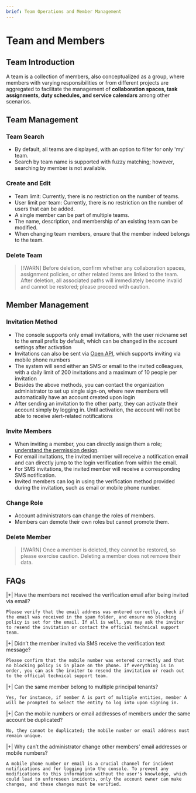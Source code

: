 ```yaml
---
brief: Team Operations and Member Management
---
```


# Team and Members

## Team Introduction
A team is a collection of members, also conceptualized as a group, where members with varying responsibilities or from different projects are aggregated to facilitate the management of **collaboration spaces, task assignments, duty schedules, and service calendars** among other scenarios.

## Team Management

### Team Search

- By default, all teams are displayed, with an option to filter for only 'my' team.
- Search by team name is supported with fuzzy matching; however, searching by member is not available.

### Create and Edit

- Team limit: Currently, there is no restriction on the number of teams.
- User limit per team: Currently, there is no restriction on the number of users that can be added.
- A single member can be part of multiple teams.
- The name, description, and membership of an existing team can be modified.
- When changing team members, ensure that the member indeed belongs to the team.

### Delete Team

> [!WARN]
> Before deletion, confirm whether any collaboration spaces, assignment policies, or other related items are linked to the team.
> After deletion, all associated paths will immediately become invalid and cannot be restored; please proceed with caution.

## Member Management

### Invitation Method

- The console supports only email invitations, with the user nickname set to the email prefix by default, which can be changed in the account settings after activation
- Invitations can also be sent via [Open API](https://developer.flashcat.cloud/api-110655699), which supports inviting via mobile phone numbers
- The system will send either an SMS or email to the invited colleagues, with a daily limit of 200 invitations and a maximum of 10 people per invitation
- Besides the above methods, you can contact the organization administrator to set up single sign-on, where new members will automatically have an account created upon login
- After sending an invitation to the other party, they can activate their account simply by logging in. Until activation, the account will not be able to receive alert-related notifications

### Invite Members

- When inviting a member, you can directly assign them a role; [understand the permission design](/feature/permission_overview).
- For email invitations, the invited member will receive a notification email and can directly jump to the login verification from within the email.
- For SMS invitations, the invited member will receive a corresponding SMS notification.
- Invited members can log in using the verification method provided during the invitation, such as email or mobile phone number.

### Change Role

- Account administrators can change the roles of members.
- Members can demote their own roles but cannot promote them.

### Delete Member
> [!WARN]
> Once a member is deleted, they cannot be restored, so please exercise caution.
> Deleting a member does not remove their data.

## FAQs

|+| Have the members not received the verification email after being invited via email?

    Please verify that the email address was entered correctly, check if the email was received in the spam folder, and ensure no blocking policy is set for the email. If all is well, you may ask the inviter to resend the invitation or contact the official technical support team.

|+| Didn’t the member invited via SMS receive the verification text message?

    Please confirm that the mobile number was entered correctly and that no blocking policy is in place on the phone. If everything is in order, you can ask the inviter to resend the invitation or reach out to the official technical support team.

|+| Can the same member belong to multiple principal tenants?

    Yes, for instance, if member A is part of multiple entities, member A will be prompted to select the entity to log into upon signing in.

|+| Can the mobile numbers or email addresses of members under the same account be duplicated?

    No, they cannot be duplicated; the mobile number or email address must remain unique.

|+| Why can’t the administrator change other members’ email addresses or mobile numbers?

    A mobile phone number or email is a crucial channel for incident notifications and for logging into the console. To prevent any modifications to this information without the user's knowledge, which could lead to unforeseen incidents, only the account owner can make changes, and these changes must be verified.